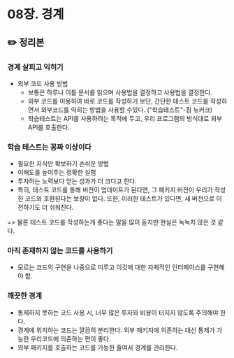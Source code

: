 # 08장. 경계

## ✏️ 정리본

### 경계 살피고 익히기

- 외부 코드 사용 방법
  - 보통은 하루나 이틀 문서를 읽으며 사용법을 결정하고 사용법을 결정한다.
  - 외부 코드를 이용하여 바로 코드를 작성하기 보단, 간단한 테스트 코드를 작성하면서 외부코드를 익히는 방법을 사용할 수있다. ("학습테스트"-짐 뉴커크)
  - 학습테스트는 API를 사용하려는 목적에 두고, 우리 프로그램의 방식대로 외부 API를 호출한다.

### 학습 테스트는 꽁짜 이상이다

- 필요한 지식만 확보하기 손쉬운 방법
- 이해도를 높여주는 정확한 실험
- 투자하는 노력보다 얻는 성과가 더 크다고 한다.
- 특히, 테스트 코드를 통해 버전이 업데이트가 된다면, 그 패키지 버전이 우리가 작성한 코드와 호환된다는 보장이 없다. 또한, 이러한 테스트가 있다면, 새 버전으로 이전하기도 더 쉬워진다.

=> 물론 테스트 코드를 작성하는게 좋다는 말을 많이 듣지만 현실은 녹녹치 않은 것 같다.

### 아직 존재하지 않는 코드를 사용하기

- 모르는 코드의 구현을 나중으로 미루고 이것에 대한 자체적인 인터페이스를 구현해야 함.

### 깨끗한 경계

- 통제하지 못하는 코드 사용 시, 너무 많은 투자와 비용이 터지지 않도록 주의해야 한다.
- 경계에 위치하는 코드는 깔끔히 분리한다. 외부 패키지에 의존하는 대신 통제가 가능한 우리코드에 의존하는 편이 좋다.
- 외부 패키지를 호출하는 코드를 가능한 줄여서 경계를 관리한다.
